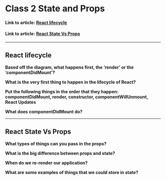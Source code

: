 # Class 2 State and Props

#### Link to article: [React lifecycle](https://medium.com/@joshuablankenshipnola/react-component-lifecycle-events-cb77e670a093)
#### Link to article: [React State Vs Props](https://www.youtube.com/watch?v=IYvD9oBCuJI)

> 

***

## React lifecycle

**Based off the diagram, what happens first, the ‘render’ or the ‘componentDidMount’?**
> 

**What is the very first thing to happen in the lifecycle of React?**
> 


**Put the following things in the order that they happen: componentDidMount, render, constructor, componentWillUnmount, React Updates**
>

**What does componentDidMount do?**
> 

***

## React State Vs Props

**What types of things can you pass in the props?**
> 

**What is the big difference between props and state?**
> 

**When do we re-render our application?**
> 

**What are some examples of things that we could store in state?**
> 